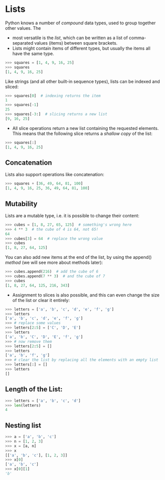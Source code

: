 # Lists

Python knows a number of *compound* data types, used to group together other values. The 

- most versatile is the *list*, which can be written as a list of comma-separated values (items) between square brackets.
- Lists might contain items of different types, but usually the items all have the same type.

```py
>>> squares = [1, 4, 9, 16, 25]
>>> squares
[1, 4, 9, 16, 25]
```

Like strings (and all other built-in sequence types), lists can be indexed and sliced:

```py
>>> squares[0]  # indexing returns the item
1
>>> squares[-1]
25
>>> squares[-3:]  # slicing returns a new list
[9, 16, 25]
```

- All slice operations return a new list containing the requested elements. This means that the following slice returns a *shallow copy* of the list:

```py
>>> squares[:]
[1, 4, 9, 16, 25]
```

## Concatenation

Lists also support operations like concatenation:

```py
>>> squares + [36, 49, 64, 81, 100]
[1, 4, 9, 16, 25, 36, 49, 64, 81, 100]
```

## Mutability

Lists are a mutable type, i.e. it is possible to change their content:

```py
>>> cubes = [1, 8, 27, 65, 125]  # something's wrong here
>>> 4 ** 3  # the cube of 4 is 64, not 65!
64
>>> cubes[3] = 64  # replace the wrong value
>>> cubes
[1, 8, 27, 64, 125]
```


You can also add new items at the end of the list, by using the append() *method* (we will see more about methods later):

```py
>>> cubes.append(216)  # add the cube of 6
>>> cubes.append(7 ** 3)  # and the cube of 7
>>> cubes
[1, 8, 27, 64, 125, 216, 343]
```

- Assignment to slices is also possible, and this can even change the size of the list or clear it entirely:

```py
>>> letters = ['a', 'b', 'c', 'd', 'e', 'f', 'g']
>>> letters
['a', 'b', 'c', 'd', 'e', 'f', 'g']
>>> # replace some values
>>> letters[2:5] = ['C', 'D', 'E']
>>> letters
['a', 'b', 'C', 'D', 'E', 'f', 'g']
>>> # now remove them
>>> letters[2:5] = []
>>> letters
['a', 'b', 'f', 'g']
>>> # clear the list by replacing all the elements with an empty list
>>> letters[:] = []
>>> letters
[]
```

## Length of the List:

```py
>>> letters = ['a', 'b', 'c', 'd']
>>> len(letters)
4
```

## Nesting list

```py
>>> a = ['a', 'b', 'c']
>>> n = [1, 2, 3]
>>> x = [a, n]
>>> x
[['a', 'b', 'c'], [1, 2, 3]]
>>> x[0]
['a', 'b', 'c']
>>> x[0][1]
'b'
```